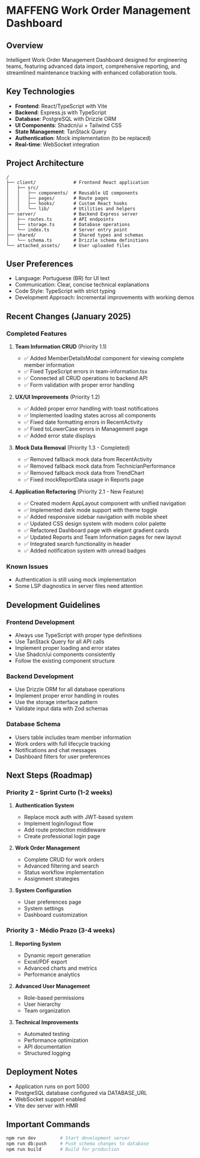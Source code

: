 # MAFFENG Work Order Management Dashboard

## Overview
Intelligent Work Order Management Dashboard designed for engineering teams, featuring advanced data import, comprehensive reporting, and streamlined maintenance tracking with enhanced collaboration tools.

## Key Technologies
- **Frontend**: React/TypeScript with Vite
- **Backend**: Express.js with TypeScript
- **Database**: PostgreSQL with Drizzle ORM
- **UI Components**: Shadcn/ui + Tailwind CSS
- **State Management**: TanStack Query
- **Authentication**: Mock implementation (to be replaced)
- **Real-time**: WebSocket integration

## Project Architecture
```
/
├── client/              # Frontend React application
│   ├── src/
│   │   ├── components/  # Reusable UI components
│   │   ├── pages/       # Route pages
│   │   ├── hooks/       # Custom React hooks
│   │   └── lib/         # Utilities and helpers
├── server/              # Backend Express server
│   ├── routes.ts        # API endpoints
│   ├── storage.ts       # Database operations
│   └── index.ts         # Server entry point
├── shared/              # Shared types and schemas
│   └── schema.ts        # Drizzle schema definitions
└── attached_assets/     # User uploaded files

```

## User Preferences
- Language: Portuguese (BR) for UI text
- Communication: Clear, concise technical explanations
- Code Style: TypeScript with strict typing
- Development Approach: Incremental improvements with working demos

## Recent Changes (January 2025)

### Completed Features
1. **Team Information CRUD** (Priority 1.1)
   - ✅ Added MemberDetailsModal component for viewing complete member information
   - ✅ Fixed TypeScript errors in team-information.tsx
   - ✅ Connected all CRUD operations to backend API
   - ✅ Form validation with proper error handling

2. **UX/UI Improvements** (Priority 1.2) 
   - ✅ Added proper error handling with toast notifications
   - ✅ Implemented loading states across all components
   - ✅ Fixed date formatting errors in RecentActivity
   - ✅ Fixed toLowerCase errors in Management page
   - ✅ Added error state displays

3. **Mock Data Removal** (Priority 1.3 - Completed)
   - ✅ Removed fallback mock data from RecentActivity
   - ✅ Removed fallback mock data from TechnicianPerformance  
   - ✅ Removed fallback mock data from TrendChart
   - ✅ Fixed mockReportData usage in Reports page

4. **Application Refactoring** (Priority 2.1 - New Feature)
   - ✅ Created modern AppLayout component with unified navigation
   - ✅ Implemented dark mode support with theme toggle
   - ✅ Added responsive sidebar navigation with mobile sheet
   - ✅ Updated CSS design system with modern color palette
   - ✅ Refactored Dashboard page with elegant gradient cards
   - ✅ Updated Reports and Team Information pages for new layout
   - ✅ Integrated search functionality in header
   - ✅ Added notification system with unread badges

### Known Issues
- Authentication is still using mock implementation
- Some LSP diagnostics in server files need attention

## Development Guidelines

### Frontend Development
- Always use TypeScript with proper type definitions
- Use TanStack Query for all API calls
- Implement proper loading and error states
- Use Shadcn/ui components consistently
- Follow the existing component structure

### Backend Development
- Use Drizzle ORM for all database operations
- Implement proper error handling in routes
- Use the storage interface pattern
- Validate input data with Zod schemas

### Database Schema
- Users table includes team member information
- Work orders with full lifecycle tracking
- Notifications and chat messages
- Dashboard filters for user preferences

## Next Steps (Roadmap)

### Priority 2 - Sprint Curto (1-2 weeks)
1. **Authentication System**
   - Replace mock auth with JWT-based system
   - Implement login/logout flow
   - Add route protection middleware
   - Create professional login page

2. **Work Order Management**
   - Complete CRUD for work orders
   - Advanced filtering and search
   - Status workflow implementation
   - Assignment strategies

3. **System Configuration**
   - User preferences page
   - System settings
   - Dashboard customization

### Priority 3 - Médio Prazo (3-4 weeks)
1. **Reporting System**
   - Dynamic report generation
   - Excel/PDF export
   - Advanced charts and metrics
   - Performance analytics

2. **Advanced User Management**
   - Role-based permissions
   - User hierarchy
   - Team organization

3. **Technical Improvements**
   - Automated testing
   - Performance optimization
   - API documentation
   - Structured logging

## Deployment Notes
- Application runs on port 5000
- PostgreSQL database configured via DATABASE_URL
- WebSocket support enabled
- Vite dev server with HMR

## Important Commands
```bash
npm run dev         # Start development server
npm run db:push     # Push schema changes to database
npm run build       # Build for production
```
